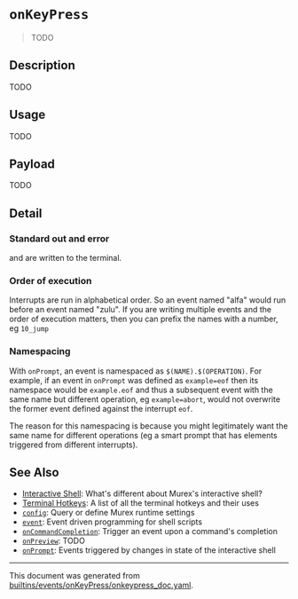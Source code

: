 # `onKeyPress`

> TODO

## Description

TODO

## Usage

TODO

## Payload

TODO

## Detail

### Standard out and error

<stdout> and <stderr> are written to the terminal.

### Order of execution

Interrupts are run in alphabetical order. So an event named "alfa" would run
before an event named "zulu". If you are writing multiple events and the order
of execution matters, then you can prefix the names with a number, eg `10_jump`

### Namespacing

With `onPrompt`, an event is namespaced as `$(NAME).$(OPERATION)`. For example,
if an event in `onPrompt` was defined as `example=eof` then its namespace would
be `example.eof` and thus a subsequent event with the same name but different
operation, eg `example=abort`, would not overwrite the former event defined
against the interrupt `eof`.

The reason for this namespacing is because you might legitimately want the same
name for different operations (eg a smart prompt that has elements triggered
from different interrupts).

## See Also

* [Interactive Shell](../user-guide/interactive-shell.md):
  What's different about Murex's interactive shell?
* [Terminal Hotkeys](../user-guide/terminal-keys.md):
  A list of all the terminal hotkeys and their uses
* [`config`](../commands/config.md):
  Query or define Murex runtime settings
* [`event`](../commands/event.md):
  Event driven programming for shell scripts
* [`onCommandCompletion`](../events/oncommandcompletion.md):
  Trigger an event upon a command's completion
* [`onPreview`](../events/onpreview.md):
  TODO
* [`onPrompt`](../events/onprompt.md):
  Events triggered by changes in state of the interactive shell

<hr/>

This document was generated from [builtins/events/onKeyPress/onkeypress_doc.yaml](https://github.com/lmorg/murex/blob/master/builtins/events/onKeyPress/onkeypress_doc.yaml).